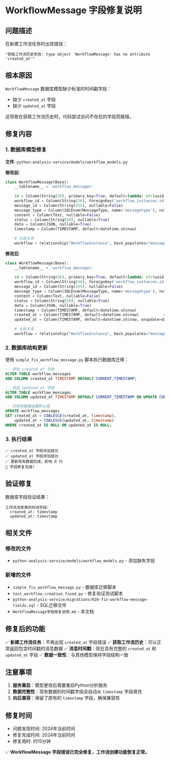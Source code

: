 # WorkflowMessage 字段修复说明

## 问题描述
在新建工作流任务时出现错误：
```
"获取工作流历史失败: type object 'WorkflowMessage' has no attribute 'created_at'"
```

## 根本原因
`WorkflowMessage` 数据库模型缺少标准的时间戳字段：
- 缺少 `created_at` 字段
- 缺少 `updated_at` 字段

这导致在获取工作流历史时，代码尝试访问不存在的字段而报错。

## 修复内容

### 1. 数据库模型修复
**文件**: `python-analysis-service/models/workflow_models.py`

**修改前**:
```python
class WorkflowMessage(Base):
    __tablename__ = 'workflow_messages'
    
    id = Column(String(36), primary_key=True, default=lambda: str(uuid.uuid4()))
    workflow_id = Column(String(36), ForeignKey('workflow_instances.id', ondelete='CASCADE'), nullable=False)
    message_id = Column(String(255), nullable=False)
    message_type = Column(SQLEnum(MessageType, name='messagetype'), nullable=False)
    content = Column(Text, nullable=False)
    status = Column(String(50), nullable=True)
    data = Column(JSON, nullable=True)
    timestamp = Column(TIMESTAMP, default=datetime.utcnow)
    
    # 关联关系
    workflow = relationship("WorkflowInstance", back_populates="messages")
```

**修改后**:
```python
class WorkflowMessage(Base):
    __tablename__ = 'workflow_messages'
    
    id = Column(String(36), primary_key=True, default=lambda: str(uuid.uuid4()))
    workflow_id = Column(String(36), ForeignKey('workflow_instances.id', ondelete='CASCADE'), nullable=False)
    message_id = Column(String(255), nullable=False)
    message_type = Column(SQLEnum(MessageType, name='messagetype'), nullable=False)
    content = Column(Text, nullable=False)
    status = Column(String(50), nullable=True)
    data = Column(JSON, nullable=True)
    timestamp = Column(TIMESTAMP, default=datetime.utcnow)
    created_at = Column(TIMESTAMP, default=datetime.utcnow)           # 新增
    updated_at = Column(TIMESTAMP, default=datetime.utcnow, onupdate=datetime.utcnow)  # 新增
    
    # 关联关系
    workflow = relationship("WorkflowInstance", back_populates="messages")
```

### 2. 数据库结构更新
使用 `simple_fix_workflow_message.py` 脚本执行数据库迁移：

```sql
-- 添加 created_at 字段
ALTER TABLE workflow_messages 
ADD COLUMN created_at TIMESTAMP DEFAULT CURRENT_TIMESTAMP;

-- 添加 updated_at 字段  
ALTER TABLE workflow_messages 
ADD COLUMN updated_at TIMESTAMP DEFAULT CURRENT_TIMESTAMP ON UPDATE CURRENT_TIMESTAMP;

-- 为现有数据设置默认值
UPDATE workflow_messages 
SET created_at = COALESCE(created_at, timestamp),
    updated_at = COALESCE(updated_at, timestamp)
WHERE created_at IS NULL OR updated_at IS NULL;
```

### 3. 执行结果
```
✅ created_at 字段添加成功
✅ updated_at 字段添加成功  
✅ 更新现有数据完成，影响 0 行
🎉 字段修复完成!
```

## 验证修复
数据库字段验证结果：
```
工作流消息表的时间字段:
  created_at: timestamp
  updated_at: timestamp
```

## 相关文件

### 修改的文件
- `python-analysis-service/models/workflow_models.py` - 添加缺失字段

### 新增的文件
- `simple_fix_workflow_message.py` - 数据库迁移脚本
- `test_workflow_creation_fixed.py` - 修复验证测试脚本
- `python-analysis-service/migrations/026-fix-workflow-message-fields.sql` - SQL迁移文件
- `WorkflowMessage字段修复说明.md` - 本文档

## 修复后的功能
✅ **新建工作流任务**：不再出现 `created_at` 字段错误
✅ **获取工作流历史**：可以正常返回包含时间戳的消息数据
✅ **消息时间戳**：现在具有完整的 `created_at` 和 `updated_at` 字段
✅ **数据一致性**：与其他模型保持字段结构一致

## 注意事项
1. **服务重启**：模型更改后需要重启Python分析服务
2. **数据完整性**：现有数据的时间戳字段会自动从 `timestamp` 字段填充
3. **向后兼容**：保留了原有的 `timestamp` 字段，确保兼容性

## 修复时间
- 问题发现时间: 2024年当前时间
- 修复完成时间: 2024年当前时间
- 修复用时: 约15分钟

✅ **WorkflowMessage 字段错误已完全修复，工作流创建功能恢复正常。** 